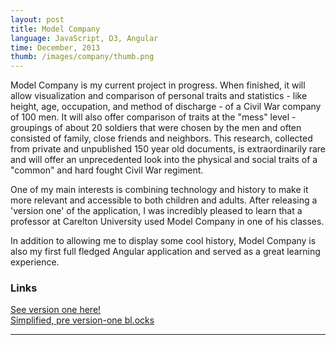 ```yaml
---
layout: post
title: Model Company
language: JavaScript, D3, Angular
time: December, 2013
thumb: /images/company/thumb.png
---
```


Model Company is my current project in progress. When finished, it will allow visualization and comparison of personal traits and statistics - like height, age, occupation, and method of discharge - of a Civil War company of 100 men. It will also offer comparison of traits at the "mess" level - groupings of about 20 soldiers that were chosen by the men and often consisted of family, close friends and neighbors. This research, collected from private and unpublished 150 year old documents, is extraordinarily rare and will offer an unprecedented look into the physical and social traits of a "common" and hard fought Civil War regiment.

One of my main interests is combining technology and history to make it more relevant and accessible to both children and adults. After releasing a 'version one' of the application, I was incredibly pleased to learn that a professor at Carelton University used Model Company in one of his classes.

In addition to allowing me to display some cool history, Model Company is also my first full fledged Angular application and served as a great learning experience. 

<h3>Links</h3>
<a href="http://meredithmmyers.com/model-company/#/" target="_blank">See version one here!</a>
<br>
<a href="http://bl.ocks.org/meredithmmyers/8271171" target="_blank">Simplified, pre version-one bl.ocks</a>

-----